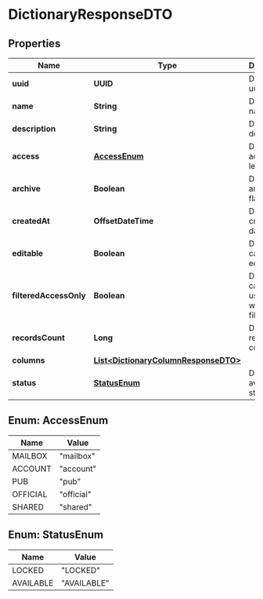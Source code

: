 

# DictionaryResponseDTO


## Properties

| Name | Type | Description | Notes |
|------------ | ------------- | ------------- | -------------|
|**uuid** | **UUID** | Dictionary uuid |  |
|**name** | **String** | Dictionary name |  |
|**description** | **String** | Dictionary description |  |
|**access** | [**AccessEnum**](#AccessEnum) | Dictionary access level |  |
|**archive** | **Boolean** | Dictionary archived flag |  |
|**createdAt** | **OffsetDateTime** | Dictionary created date |  |
|**editable** | **Boolean** | Dictionary can be edited |  |
|**filteredAccessOnly** | **Boolean** | Dictionary can be used only with filtering |  |
|**recordsCount** | **Long** | Dictionary records count |  [optional] |
|**columns** | [**List&lt;DictionaryColumnResponseDTO&gt;**](DictionaryColumnResponseDTO.md) |  |  [optional] |
|**status** | [**StatusEnum**](#StatusEnum) | Dictionary availability status |  [optional] |



## Enum: AccessEnum

| Name | Value |
|---- | -----|
| MAILBOX | &quot;mailbox&quot; |
| ACCOUNT | &quot;account&quot; |
| PUB | &quot;pub&quot; |
| OFFICIAL | &quot;official&quot; |
| SHARED | &quot;shared&quot; |



## Enum: StatusEnum

| Name | Value |
|---- | -----|
| LOCKED | &quot;LOCKED&quot; |
| AVAILABLE | &quot;AVAILABLE&quot; |



